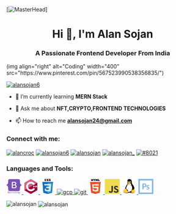 [![MasterHead](https://drive.google.com/file/d/1aRbXbqiCz8E1DdFnd2sn1BiyTYHpc5l9/view?usp=sharing)]
<h1 align="center">Hi 👋, I'm Alan Sojan</h1>
<h3 align="center">A Passionate Frontend Developer From India</h3>
(img align="right" alt="Coding" width="400" src="https://www.pinterest.com/pin/567523990538356835/")

<p align="left"> <a href="https://twitter.com/alansojan6" target="blank"><img src="https://img.shields.io/twitter/follow/alansojan6?logo=twitter&style=for-the-badge" alt="alansojan6" /></a> </p>

- 🌱 I’m currently learning **MERN Stack**

- 💬 Ask me about **NFT,CRYPTO,FRONTEND TECHNOLOGIES**

- 📫 How to reach me **alansojan24@gmail.com**

<h3 align="left">Connect with me:</h3>
<p align="left">
<a href="https://codepen.io/alancroc" target="blank"><img align="center" src="https://raw.githubusercontent.com/rahuldkjain/github-profile-readme-generator/master/src/images/icons/Social/codepen.svg" alt="alancroc" height="30" width="40" /></a>
<a href="https://twitter.com/alansojan6" target="blank"><img align="center" src="https://raw.githubusercontent.com/rahuldkjain/github-profile-readme-generator/master/src/images/icons/Social/twitter.svg" alt="alansojan6" height="30" width="40" /></a>
<a href="https://linkedin.com/in/alansojan" target="blank"><img align="center" src="https://raw.githubusercontent.com/rahuldkjain/github-profile-readme-generator/master/src/images/icons/Social/linked-in-alt.svg" alt="alansojan" height="30" width="40" /></a>
<a href="https://instagram.com/alansojan_" target="blank"><img align="center" src="https://raw.githubusercontent.com/rahuldkjain/github-profile-readme-generator/master/src/images/icons/Social/instagram.svg" alt="alansojan_" height="30" width="40" /></a>
<a href="https://discord.gg/#8021" target="blank"><img align="center" src="https://raw.githubusercontent.com/rahuldkjain/github-profile-readme-generator/master/src/images/icons/Social/discord.svg" alt="#8021" height="30" width="40" /></a>
</p>

<h3 align="left">Languages and Tools:</h3>
<p align="left"> <a href="https://getbootstrap.com" target="_blank" rel="noreferrer"> <img src="https://raw.githubusercontent.com/devicons/devicon/master/icons/bootstrap/bootstrap-plain-wordmark.svg" alt="bootstrap" width="40" height="40"/> </a> <a href="https://www.w3schools.com/cpp/" target="_blank" rel="noreferrer"> <img src="https://raw.githubusercontent.com/devicons/devicon/master/icons/cplusplus/cplusplus-original.svg" alt="cplusplus" width="40" height="40"/> </a> <a href="https://www.w3schools.com/css/" target="_blank" rel="noreferrer"> <img src="https://raw.githubusercontent.com/devicons/devicon/master/icons/css3/css3-original-wordmark.svg" alt="css3" width="40" height="40"/> </a> <a href="https://cloud.google.com" target="_blank" rel="noreferrer"> <img src="https://www.vectorlogo.zone/logos/google_cloud/google_cloud-icon.svg" alt="gcp" width="40" height="40"/> </a> <a href="https://git-scm.com/" target="_blank" rel="noreferrer"> <img src="https://www.vectorlogo.zone/logos/git-scm/git-scm-icon.svg" alt="git" width="40" height="40"/> </a> <a href="https://www.w3.org/html/" target="_blank" rel="noreferrer"> <img src="https://raw.githubusercontent.com/devicons/devicon/master/icons/html5/html5-original-wordmark.svg" alt="html5" width="40" height="40"/> </a> <a href="https://developer.mozilla.org/en-US/docs/Web/JavaScript" target="_blank" rel="noreferrer"> <img src="https://raw.githubusercontent.com/devicons/devicon/master/icons/javascript/javascript-original.svg" alt="javascript" width="40" height="40"/> </a> <a href="https://www.linux.org/" target="_blank" rel="noreferrer"> <img src="https://raw.githubusercontent.com/devicons/devicon/master/icons/linux/linux-original.svg" alt="linux" width="40" height="40"/> </a> <a href="https://www.photoshop.com/en" target="_blank" rel="noreferrer"> <img src="https://raw.githubusercontent.com/devicons/devicon/master/icons/photoshop/photoshop-line.svg" alt="photoshop" width="40" height="40"/> </a> </p>

<p><img align="left" src="https://github-readme-stats.vercel.app/api/top-langs?username=alansojan&show_icons=true&locale=en&layout=compact" alt="alansojan" /></p>

<p>&nbsp;<img align="center" src="https://github-readme-stats.vercel.app/api?username=alansojan&show_icons=true&locale=en" alt="alansojan" /></p>
